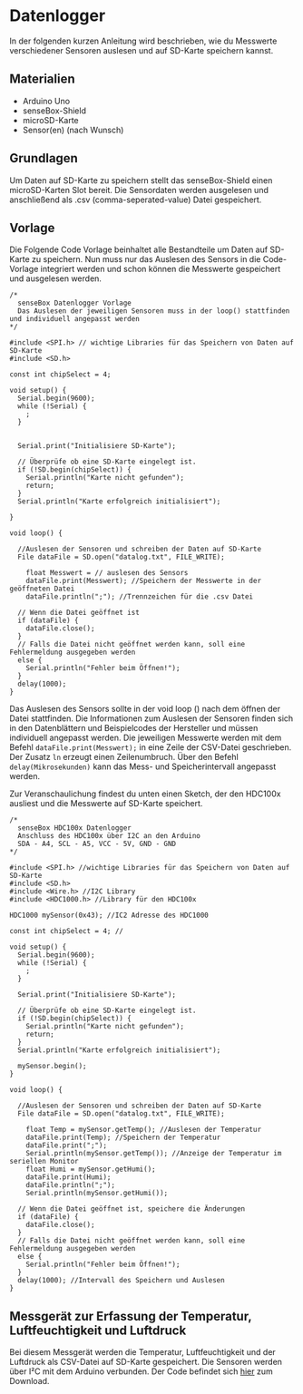 # Datenlogger

In der folgenden kurzen Anleitung wird beschrieben, wie du Messwerte verschiedener Sensoren auslesen und auf SD-Karte speichern kannst.

## Materialien
- Arduino Uno
- senseBox-Shield
- microSD-Karte
- Sensor(en) (nach Wunsch)

## Grundlagen
Um Daten auf SD-Karte zu speichern stellt das senseBox-Shield einen microSD-Karten Slot bereit. Die Sensordaten werden ausgelesen und anschließend als .csv (comma-seperated-value) Datei gespeichert.

## Vorlage
Die Folgende Code Vorlage beinhaltet alle Bestandteile um Daten auf SD-Karte zu speichern. Nun muss nur das Auslesen des Sensors in die Code-Vorlage integriert werden und schon können die Messwerte gespeichert und ausgelesen werden.

```arduino
/*
  senseBox Datenlogger Vorlage
  Das Auslesen der jeweiligen Sensoren muss in der loop() stattfinden und individuell angepasst werden
*/

#include <SPI.h> // wichtige Libraries für das Speichern von Daten auf SD-Karte
#include <SD.h>

const int chipSelect = 4;

void setup() {
  Serial.begin(9600);
  while (!Serial) {
    ;
  }


  Serial.print("Initialisiere SD-Karte");

  // Überprüfe ob eine SD-Karte eingelegt ist.
  if (!SD.begin(chipSelect)) {
    Serial.println("Karte nicht gefunden");
    return;
  }
  Serial.println("Karte erfolgreich initialisiert");

}

void loop() {

  //Auslesen der Sensoren und schreiben der Daten auf SD-Karte
  File dataFile = SD.open("datalog.txt", FILE_WRITE);

    float Messwert = // auslesen des Sensors
    dataFile.print(Messwert); //Speichern der Messwerte in der geöffneten Datei
    dataFile.println(";"); //Trennzeichen für die .csv Datei

  // Wenn die Datei geöffnet ist
  if (dataFile) {
    dataFile.close();
  }
  // Falls die Datei nicht geöffnet werden kann, soll eine Fehlermeldung ausgegeben werden
  else {
    Serial.println("Fehler beim Öffnen!");
  }
  delay(1000);
}
```

Das Auslesen des Sensors sollte in der void loop () nach dem öffnen der Datei stattfinden. Die Informationen zum Auslesen der Sensoren finden sich in den Datenblättern und Beispielcodes der Hersteller und müssen individuell angepasst werden. Die jeweiligen Messwerte werden mit dem Befehl `dataFile.print(Messwert);` in eine Zeile der CSV-Datei geschrieben. Der Zusatz `ln` erzeugt einen Zeilenumbruch. Über den Befehl `delay(Mikrosekunden)` kann das Mess- und Speicherintervall angepasst werden.

Zur Veranschaulichung findest du unten einen Sketch, der den HDC100x ausliest und die Messwerte auf SD-Karte speichert.

```arduino
/*
  senseBox HDC100x Datenlogger
  Anschluss des HDC100x über I2C an den Arduino
  SDA - A4, SCL - A5, VCC - 5V, GND - GND
*/

#include <SPI.h> //wichtige Libraries für das Speichern von Daten auf SD-Karte
#include <SD.h>
#include <Wire.h> //I2C Library
#include <HDC1000.h> //Library für den HDC100x

HDC1000 mySensor(0x43); //IC2 Adresse des HDC1000

const int chipSelect = 4; //

void setup() {
  Serial.begin(9600);
  while (!Serial) {
    ;
  }

  Serial.print("Initialisiere SD-Karte");

  // Überprüfe ob eine SD-Karte eingelegt ist.
  if (!SD.begin(chipSelect)) {
    Serial.println("Karte nicht gefunden");
    return;
  }
  Serial.println("Karte erfolgreich initialisiert");

  mySensor.begin();
}

void loop() {

  //Auslesen der Sensoren und schreiben der Daten auf SD-Karte
  File dataFile = SD.open("datalog.txt", FILE_WRITE);

    float Temp = mySensor.getTemp(); //Auslesen der Temperatur
    dataFile.print(Temp); //Speichern der Temperatur
    dataFile.print(";");
    Serial.println(mySensor.getTemp()); //Anzeige der Temperatur im seriellen Monitor
    float Humi = mySensor.getHumi();
    dataFile.print(Humi);
    dataFile.println(";");
    Serial.println(mySensor.getHumi());

  // Wenn die Datei geöffnet ist, speichere die Änderungen
  if (dataFile) {
    dataFile.close();
  }
  // Falls die Datei nicht geöffnet werden kann, soll eine Fehlermeldung ausgegeben werden
  else {
    Serial.println("Fehler beim Öffnen!");
  }
  delay(1000); //Intervall des Speichern und Auslesen
}
```

## Messgerät zur Erfassung der Temperatur, Luftfeuchtigkeit und Luftdruck

Bei diesem Messgerät werden die Temperatur, Luftfeuchtigkeit und der Luftdruck als CSV-Datei auf SD-Karte gespeichert. Die Sensoren werden über I²C mit dem Arduino verbunden. Der Code befindet sich [hier](https://raw.githubusercontent.com/sensebox/resources/master/code/senseBox_Datenlogger_T_H_P.ino) zum Download.
